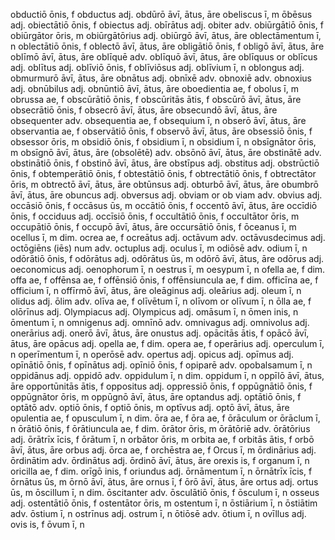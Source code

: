 obductiō ōnis, f
obductus adj.
obdūrō āvī, ātus, āre
obeliscus ī, m
ōbēsus adj.
obiectātiō ōnis, f
obiectus adj.
obīrātus adj.
obiter adv.
obiūrgātiō ōnis, f
obiūrgātor ōris, m
obiūrgātōrius adj.
obiūrgō āvī, ātus, āre
oblectāmentum ī, n
oblectātiō ōnis, f
oblectō āvī, ātus, āre
obligātiō ōnis, f
obligō āvī, ātus, āre
oblīmō āvī, ātus, āre
oblīquē adv.
oblīquō āvī, ātus, āre
oblīquus or oblīcus adj.
oblītus adj.
oblīviō ōnis, f
oblīviōsus adj.
oblīvium ī, n
oblongus adj.
obmurmurō āvī, ātus, āre
obnātus adj.
obnīxē adv.
obnoxiē adv.
obnoxius adj.
obnūbilus adj.
obnūntiō āvī, ātus, āre
oboedientia ae, f
obolus ī, m
obrussa ae, f
obscūrātiō ōnis, f
obscūritās ātis, f
obscūrō āvī, ātus, āre
obsecrātiō ōnis, f
obsecrō āvī, ātus, āre
obsecundō āvī, ātus, āre
obsequenter adv.
obsequentia ae, f
obsequium ī, n
obserō āvī, ātus, āre
observantia ae, f
observātiō ōnis, f
observō āvī, ātus, āre
obsessiō ōnis, f
obsessor ōris, m
obsidiō ōnis, f
obsidium ī, n
obsidium ī, n
obsīgnātor ōris, m
obsīgnō āvī, ātus, āre
(obsolētē) adv.
obsōnō āvī, ātus, āre
obstinātē adv.
obstinātiō ōnis, f
obstinō āvī, ātus, āre
obstīpus adj.
obstitus adj.
obstrūctiō ōnis, f
obtemperātiō ōnis, f
obtestātiō ōnis, f
obtrectātiō ōnis, f
obtrectātor ōris, m
obtrectō āvī, ātus, āre
obtūnsus adj.
obturbō āvī, ātus, āre
obumbrō āvī, ātus, āre
obuncus adj.
obversus adj.
obviam or ob viam adv.
obvius adj.
occāsiō ōnis, f
occāsus ūs, m
occātiō ōnis, f
occentō āvī, ātus, āre
occīdiō ōnis, f
occiduus adj.
occīsiō ōnis, f
occultātiō ōnis, f
occultātor ōris, m
occupātiō ōnis, f
occupō āvī, ātus, āre
occursātiō ōnis, f
ōceanus ī, m
ocellus ī, m dim.
ocrea ae, f
ocreātus adj.
octāvum adv.
octāvusdecimus adj.
octōgiēns (iēs) num adv.
octuplus adj.
oculus ī, m
odiōsē adv.
odium ī, n
odōrātiō ōnis, f
odōrātus adj.
odōrātus ūs, m
odōrō āvī, ātus, āre
odōrus adj.
oeconomicus adj.
oenophorum ī, n
oestrus ī, m
oesypum ī, n
ofella ae, f dim.
offa ae, f
offēnsa ae, f
offēnsiō ōnis, f
offēnsiuncula ae, f dim.
officīna ae, f
officium ī, n
offīrmō āvī, ātus, āre
oleāginus adj.
oleārius adj.
oleum ī, n
olidus adj.
ōlim adv.
olīva ae, f
olīvētum ī, n
olīvom or olīvum ī, n
ōlla ae, f
olōrīnus adj.
Olympiacus adj.
Olympicus adj.
omāsum ī, n
ōmen inis, n
ōmentum ī, n
omnigenus adj.
omnīnō adv.
omnivagus adj.
omnivolus adj.
onerārius adj.
onerō āvī, ātus, āre
onustus adj.
opācitās ātis, f
opācō āvī, ātus, āre
opācus adj.
opella ae, f dim.
opera ae, f
operārius adj.
operculum ī, n
operīmentum ī, n
operōsē adv.
opertus adj.
opicus adj.
opīmus adj.
opīnātiō ōnis, f
opīnātus adj.
opīniō ōnis, f
opiparē adv.
opobalsamum ī, n
oppidānus adj.
oppidō adv.
oppidulum ī, n dim.
oppidum ī, n
oppīlō āvī, ātus, āre
opportūnitās ātis, f
oppositus adj.
oppressiō ōnis, f
oppūgnātiō ōnis, f
oppūgnātor ōris, m
oppūgnō āvī, ātus, āre
optandus adj.
optātiō ōnis, f
optātō adv.
optiō ōnis, f
optiō ōnis, m
optīvus adj.
optō āvī, ātus, āre
opulentia ae, f
opusculum ī, n dim.
ōra ae, f
ōra ae, f
ōrāculum or ōrāclum ī, n
ōrātiō ōnis, f
ōrātiuncula ae, f dim.
ōrātor ōris, m
ōrātōriē adv.
ōrātōrius adj.
ōrātrīx īcis, f
ōrātum ī, n
orbātor ōris, m
orbita ae, f
orbitās ātis, f
orbō āvī, ātus, āre
orbus adj.
ōrca ae, f
orchēstra ae, f
Orcus ī, m
ōrdinārius adj.
ōrdinātim adv.
ōrdinātus adj.
ōrdinō āvī, ātus, āre
orexis is, f
organum ī, n
oricilla ae, f dim.
orīgō inis, f
oriundus adj.
ōrnāmentum ī, n
ōrnātrīx īcis, f
ōrnātus ūs, m
ōrnō āvī, ātus, āre
ornus ī, f
ōrō āvī, ātus, āre
ortus adj.
ortus ūs, m
ōscillum ī, n dim.
ōscitanter adv.
ōsculātiō ōnis, f
ōsculum ī, n
osseus adj.
ostentātiō ōnis, f
ostentātor ōris, m
ostentum ī, n
ōstiārium ī, n
ōstiātim adv.
ōstium ī, n
ostrīnus adj.
ostrum ī, n
ōtiōsē adv.
ōtium ī, n
ovīllus adj.
ovis is, f
ōvum ī, n
